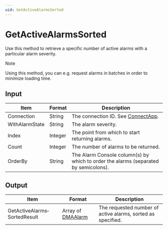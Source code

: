```yaml
---
uid: GetActiveAlarmsSorted
---
```


# GetActiveAlarmsSorted

Use this method to retrieve a specific number of active alarms with a particular alarm severity.

> [!NOTE]
> Using this method, you can e.g. request alarms in batches in order to minimize loading time.

## Input

| Item           | Format  | Description                                                                         |
|----------------|---------|-------------------------------------------------------------------------------------|
| Connection     | String  | The connection ID. See [ConnectApp](xref:ConnectApp).                                |
| WithAlarmState | String  | The alarm severity.                                                                 |
| Index          | Integer | The point from which to start returning alarms.                                     |
| Count          | Integer | The number of alarms to be returned.                                                |
| OrderBy        | String  | The Alarm Console column(s) by which to order the alarms (separated by semicolons). |

## Output

| Item | Format | Description |
|--|--|--|
| GetActiveAlarms­SortedResult | Array of [DMAAlarm](xref:DMAAlarm) | The requested number of active alarms, sorted as specified. |
